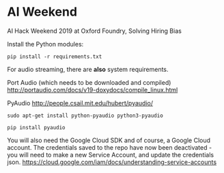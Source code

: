 # AI Weekend

AI Hack Weekend 2019 at Oxford Foundry, Solving Hiring Bias

Install the Python modules:

`pip install -r requirements.txt`

For audio streaming, there are **also** system requirements.

Port Audio (which needs to be downloaded and compiled)
http://portaudio.com/docs/v19-doxydocs/compile_linux.html

PyAudio
http://people.csail.mit.edu/hubert/pyaudio/

`sudo apt-get install python-pyaudio python3-pyaudio`

`pip install pyaudio`

You will also need the Google Cloud SDK and of course, a Google Cloud account. The credentials saved to the repo have now been deactivated - you will need to make a new Service Account, and update the credentials json.
https://cloud.google.com/iam/docs/understanding-service-accounts
